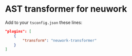 # AST transformer for neuwork

Add to your ```tsconfig.json``` these lines:

```json
"plugins": [
	{
	    "transform": "neuwork-transformer"
	}
]
```
